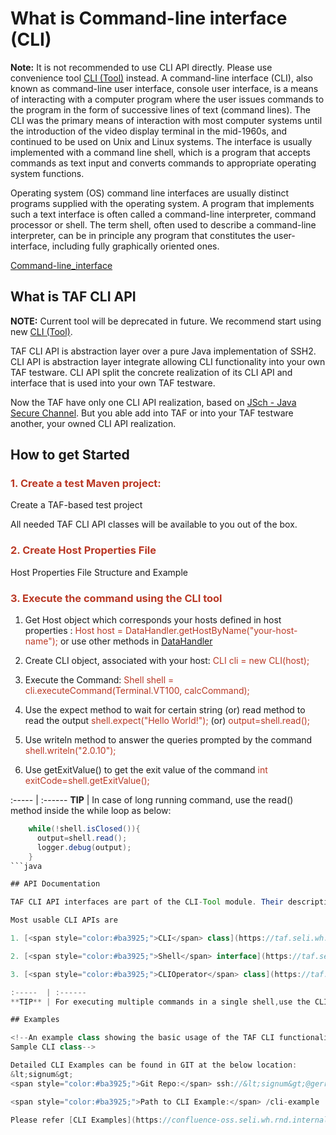 <head>
   <title>What is Command-line interface (CLI)</title>
</head>

# What is Command-line interface (CLI)

**Note:** It is not recommended to use CLI API directly. Please use convenience tool [CLI (Tool)](https://taf.seli.wh.rnd.internal.ericsson.com/cli-tool) instead.
A command-line interface (CLI), also known as command-line user interface, console user interface, is a means of interacting with a computer program
where the user issues commands to the program in the form of successive lines of text (command lines). The CLI was the primary means of interaction
with most computer systems until the introduction of the video display terminal in the mid-1960s, and continued to be used on Unix and Linux systems.
The interface is usually implemented with a command line shell, which is a program that accepts commands as text input and converts commands to
appropriate operating system functions.

Operating system (OS) command line interfaces are usually distinct programs supplied with the operating system. A program that implements such a
text interface is often called a command-line interpreter, command processor or shell. The term shell, often used to describe a command-line
interpreter, can be in principle any program that constitutes the user-interface, including fully graphically oriented ones.

[Command-line_interface](https://en.wikipedia.org/wiki/Command-line_interface)

## What is TAF CLI API

**NOTE:** Current tool will be deprecated in future. We recommend start using new [CLI (Tool)](https://taf.seli.wh.rnd.internal.ericsson.com/cli-tool).

TAF CLI API is abstraction layer over a pure Java implementation of SSH2. CLI API is abstraction layer integrate allowing CLI functionality into
your own TAF testware. CLI API split the concrete realization of its CLI API and interface that is used into your own TAF testware.

Now the TAF have only one CLI API realization, based on [JSch - Java Secure Channel](http://www.jcraft.com/jsch/). But you able add into TAF or
into your TAF testware another, your owned CLI API realization.

## How to get Started

### <span style="color:#ba3925;">1. Create a test Maven project:</span>

Create a TAF-based test project

All needed TAF CLI API classes will be available to you out of the box.

### <span style="color:#ba3925;">2. Create Host Properties File</span>

Host Properties File Structure and Example

### <span style="color:#ba3925;">3. Execute the command using the CLI tool</span>

1. Get Host object which corresponds your hosts defined in host properties :
   <span style="color:#ba3925;">Host host = DataHandler.getHostByName("your-host-name");</span>
   or use other methods in [DataHandler](https://taf.seli.wh.rnd.internal.ericsson.com/apidocs/Latest/com/ericsson/cifwk/taf/data/DataHandler.html)

2. Create CLI object, associated with your host:
   <span style="color:#ba3925;">CLI cli = new CLI(host);</span>

3. Execute the Command:
   <span style="color:#ba3925;">Shell shell = cli.executeCommand(Terminal.VT100, calcCommand);</span>

4. Use the expect method to wait for certain string (or) read method to read the output
   <span style="color:#ba3925;">shell.expect("Hello World!");</span>
   (or) <span style="color:#ba3925;">output=shell.read();</span>

5. Use writeln method to answer the queries prompted by the command
   <span style="color:#ba3925;">shell.writeln("2.0.10");</span>

6. Use getExitValue() to get the exit value of the command
   <span style="color:#ba3925;">int exitCode=shell.getExitValue();</span>

:-----  | :------
**TIP** | In case of long running command, use the read() method inside the while loop as below:

```java
    while(!shell.isClosed()){
      output=shell.read();
      logger.debug(output);
    }
```java

## API Documentation

TAF CLI API interfaces are part of the CLI-Tool module. Their description can be found in [CLI-Tool documentation](https://taf.seli.wh.rnd.internal.ericsson.com/apidocs/Latest/com/ericsson/cifwk/taf/tools/cli/package-frame.html) in package  <span style="color:#ba3925;">com.ericsson.cifwk.taf.tools.cli</span>

Most usable CLI APIs are

1. [<span style="color:#ba3925;">CLI</span> class](https://taf.seli.wh.rnd.internal.ericsson.com/apidocs/Latest/com/ericsson/cifwk/taf/tools/cli/CLI.html) The main class of CLI Tool which provides a access to the shell and enables the commands execution

2. [<span style="color:#ba3925;">Shell</span> interface](https://taf.seli.wh.rnd.internal.ericsson.com/apidocs/Latest/com/ericsson/cifwk/taf/tools/cli/Shell.html) This interface is used to describe a interaction with the shell process to read and write to it.

3. [<span style="color:#ba3925;">CLIOperator</span> class](https://taf.seli.wh.rnd.internal.ericsson.com/apidocs/Latest/com/ericsson/cifwk/taf/tools/cli/CLIOperator.html) This class provides helper methods for executing the commands using cli openshell api.

:-----  | :------
**TIP** | For executing multiple commands in a single shell,use the CLIOperator instead of the CLI tool.

## Examples

<!--An example class showing the basic usage of the TAF CLI functionality can be seen here
Sample CLI class-->

Detailed CLI Examples can be found in GIT at the below location:
&lt;signum&gt;
<span style="color:#ba3925;">Git Repo:</span> ssh://&lt;signum&gt;@gerrit.ericsson.se:29418/OSS/com.ericsson.cifwk/ERICtaf_examples

<span style="color:#ba3925;">Path to CLI Example:</span> /cli-example

Please refer [CLI Examples](https://confluence-oss.seli.wh.rnd.internal.ericsson.com/display/TAF/CLI+example) for the description of the examples

